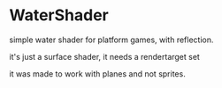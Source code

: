 # WaterShader
simple water shader for platform games, with reflection.

it's just a surface shader, it needs a rendertarget set

it was made to work with planes and not sprites.
